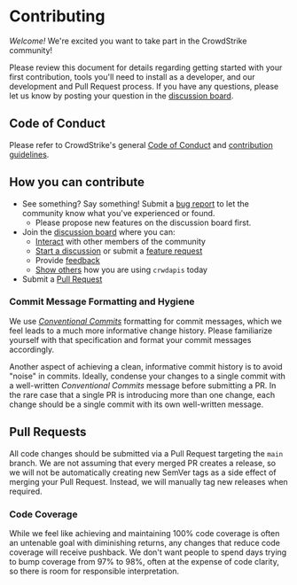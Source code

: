 # Contributing

_Welcome!_ We're excited you want to take part in the CrowdStrike community!

Please review this document for details regarding getting started with your first contribution, tools
you'll need to install as a developer, and our development and Pull Request process. If you have any
questions, please let us know by posting your question in the [discussion board](https://github.com/CrowdStrike/crwdapis/discussions).

## Code of Conduct

Please refer to CrowdStrike's general [Code of Conduct](https://opensource.crowdstrike.com/code-of-conduct/)
and [contribution guidelines](https://opensource.crowdstrike.com/contributing/).

## How you can contribute

- See something? Say something! Submit a [bug report](https://github.com/CrowdStrike/crwdapis/issues/new?assignees=&labels=bug%2Ctriage&template=bug.md&title=) to let the community know what you've experienced or found.
  - Please propose new features on the discussion board first.
- Join the [discussion board](https://github.com/CrowdStrike/crwdapis/discussions) where you can:
  - [Interact](https://github.com/CrowdStrike/crwdapis/discussions/categories/general) with other members of the community
  - [Start a discussion](https://github.com/CrowdStrike/crwdapis/discussions/categories/ideas) or submit a [feature request](https://github.com/CrowdStrike/crwdapis/issues/new?assignees=&labels=enhancement%2Ctriage&template=feature_request.md&title=)
  - Provide [feedback](https://github.com/CrowdStrike/crwdapis/discussions/categories/q-a)
  - [Show others](https://github.com/CrowdStrike/crwdapis/discussions/categories/show-and-tell) how you are using `crwdapis` today
- Submit a [Pull Request](#pull-requests)

### Commit Message Formatting and Hygiene

We use [_Conventional Commits_](https://www.conventionalcommits.org/en/v1.0.0/) formatting for commit
messages, which we feel leads to a much more informative change history. Please familiarize yourself
with that specification and format your commit messages accordingly.

Another aspect of achieving a clean, informative commit history is to avoid "noise" in commits.
Ideally, condense your changes to a single commit with a well-written _Conventional Commits_ message
before submitting a PR. In the rare case that a single PR is introducing more than one change, each
change should be a single commit with its own well-written message.

## Pull Requests

All code changes should be submitted via a Pull Request targeting the `main` branch. We are not assuming
that every merged PR creates a release, so we will not be automatically creating new SemVer tags as
a side effect of merging your Pull Request. Instead, we will manually tag new releases when required.

### Code Coverage

While we feel like achieving and maintaining 100% code coverage is often an untenable goal with
diminishing returns, any changes that reduce code coverage will receive pushback. We don't want
people to spend days trying to bump coverage from 97% to 98%, often at the expense of code clarity,
so there is room for responsible interpretation.
